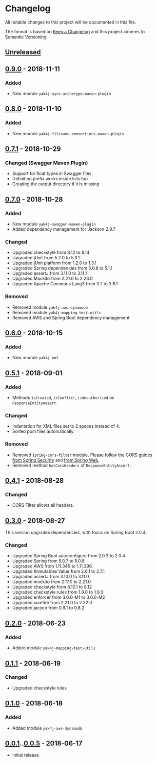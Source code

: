 # Changelog
All notable changes to this project will be documented in this file.

The format is based on [Keep a Changelog](http://keepachangelog.com/en/1.0.0/)
and this project adheres to [Semantic Versioning](http://semver.org/spec/v2.0.0.html).

## [Unreleased]

## [0.9.0] - 2018-11-11

### Added
- New module `yak4j-sync-archetype-maven-plugin`

## [0.8.0] - 2018-11-10

### Added
- New module `yak4j-filename-conventions-maven-plugin`

## [0.7.1] - 2018-10-29

### Changed (Swagger Maven Plugin)
- Support for float types in Swagger files
- Definition prefix works inside lists too
- Creating the output directory if it is missing

## [0.7.0] - 2018-10-28

### Added
- New module `yak4j-swagger-maven-plugin`
- Added dependency management for Jackson 2.9.7
  
### Changed
- Upgraded checkstyle from 8.12 to 8.14
- Upgraded jUnit from 5.2.0 to 5.3.1
- Upgraded jUnit platform from 1.2.0 to 1.3.1
- Upgraded Spring dependencies from 5.0.8 to 5.1.1
- Upgraded assertJ from 3.11.0 to 3.11.1
- Upgraded Mockito from 2.21.0 to 2.23.0
- Upgraded Apache Commons Lang3 from 3.7 to 3.8.1

### Removed
- Removed module `yak4j-aws-dynamodb`
- Removed module `yak4j-mapping-test-utils`
- Removed AWS and Spring Boot dependency management

## [0.6.0] - 2018-10-15

### Added
- New module `yak4j-xml`

## [0.5.1] - 2018-09-01

### Added
- Methods `isCreated`, `isConflict`, `isUnauthorized` on `ResponseEntityAssert`.

### Changed
- Indentation for XML files set to 2 spaces instead of 4.
- Sorted pom files automatically.

### Removed
- Removed `spring-cors-filter` module. Please follow the CORS guides
  [from Spring Security](https://docs.spring.io/spring-security/site/docs/current/reference/html/cors.html)
  and [from Spring Web](https://spring.io/blog/2015/06/08/cors-support-in-spring-framework).
- Removed method `hasCorsHeaders` of `ResponseEntityAssert`.
  
## [0.4.1] - 2018-08-28

### Changed
- CORS Filter allows all headers.

## [0.3.0] - 2018-08-27

This version upgrades dependencies, with focus on Spring Boot 2.0.4.

### Changed
- Upgraded Spring Boot autoconfigure from 2.0.3 to 2.0.4
- Upgraded Spring from 5.0.7 to 5.0.8
- Upgraded AWS from 1.11.349 to 1.11.396
- Upgraded Immutables Value from 2.6.1 to 2.7.1
- Upgraded assertJ from 3.10.0 to 3.11.0
- Upgraded mockito from 2.17.0 to 2.21.0
- Upgraded checkstyle from 8.10.1 to 8.12
- Upgraded checkstyle rules from 1.8.0 to 1.9.0
- Upgraded enforcer from 3.0.0-M1 to 3.0.0-M2
- Upgraded surefire from 2.21.0 to 2.22.0
- Upgraded jacoco from 0.8.1 to 0.8.2 

## [0.2.0] - 2018-06-23

### Added
- Added module `yak4j-mapping-test-utils`

## [0.1.1] - 2018-06-19

### Changed
- Upgraded checkstyle rules

## [0.1.0] - 2018-06-18

### Added
- Added module `yak4j-aws-dynamodb`

## [0.0.1]..[0.0.5] - 2018-06-17

- Initial release

[Unreleased]: https://github.com/ngeor/yak4j/compare/v0.9.0...HEAD
[0.9.0]: https://github.com/ngeor/yak4j/compare/v0.8.0...v0.9.0
[0.8.0]: https://github.com/ngeor/yak4j/compare/v0.7.1...v0.8.0
[0.7.1]: https://github.com/ngeor/yak4j/compare/v0.7.0...v0.7.1
[0.7.0]: https://github.com/ngeor/yak4j/compare/v0.6.0...v0.7.0
[0.6.0]: https://github.com/ngeor/yak4j/compare/v0.5.1...v0.6.0
[0.5.1]: https://github.com/ngeor/yak4j/compare/v0.4.1...v0.5.1
[0.4.1]: https://github.com/ngeor/yak4j/compare/v0.3.0...v0.4.1
[0.3.0]: https://github.com/ngeor/yak4j/compare/v0.2.0...v0.3.0
[0.2.0]: https://github.com/ngeor/yak4j/compare/v0.1.1...v0.2.0
[0.1.1]: https://github.com/ngeor/yak4j/compare/v0.1.0...v0.1.1
[0.1.0]: https://github.com/ngeor/yak4j/compare/v0.0.5...v0.1.0
[0.0.5]: https://github.com/ngeor/yak4j/compare/v0.0.1...v0.0.5
[0.0.1]: https://github.com/ngeor/yak4j/tree/v0.0.1
